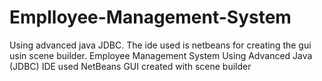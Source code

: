 # Emplloyee-Management-System
Using advanced java JDBC. The ide used is netbeans for creating the gui usin scene builder.
Employee Management System 
Using Advanced Java (JDBC)
IDE used NetBeans
GUI created with scene builder

